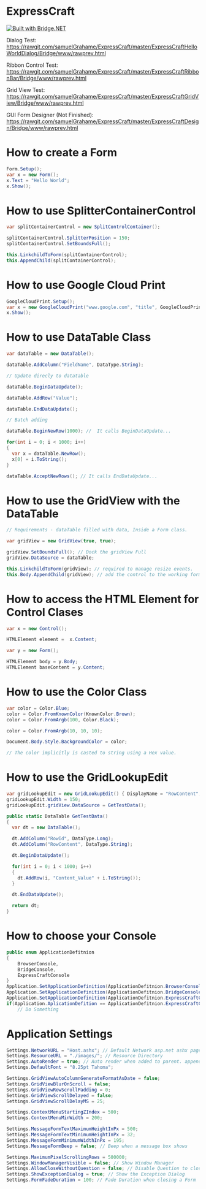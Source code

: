 # ExpressCraft

[![Built with Bridge.NET](https://img.shields.io/badge/built%20with-Bridge.NET-blue.svg)](http://bridge.net/)

Dialog Test: https://rawgit.com/samuelGrahame/ExpressCraft/master/ExpressCraftHelloWorldDialog/Bridge/www/rawprev.html

Ribbon Control Test: https://rawgit.com/samuelGrahame/ExpressCraft/master/ExpressCraftRibbonBar/Bridge/www/rawprev.html

Grid View Test: https://rawgit.com/samuelGrahame/ExpressCraft/master/ExpressCraftGridView/Bridge/www/rawprev.html

GUI Form Designer (Not Finished): https://rawgit.com/samuelGrahame/ExpressCraft/master/ExpressCraftDesign/Bridge/www/rawprev.html

# How to create a Form

```csharp
Form.Setup();
var x = new Form();
x.Text = "Hello World";
x.Show();
```

# How to use SplitterContainerControl

```csharp
var splitContainerControl = new SplitControlContainer();

splitContainerControl.SplitterPosition = 150;
splitContainerControl.SetBoundsFull();

this.LinkchildToForm(splitContainerControl);
this.AppendChild(splitContainerControl);
```

# How to use Google Cloud Print

```csharp
GoogleCloudPrint.Setup();
var x = new GoogleCloudPrint("www.google.com", "title", GoogleCloudPrintingMimeType.Url);
x.Show();
```

# How to use DataTable Class

```csharp
var dataTable = new DataTable();				

dataTable.AddColumn("FieldName", DataType.String);

// Update direcly to datatable

dataTable.BeginDataUpdate();

dataTable.AddRow("Value");

dataTable.EndDataUpdate();

// Batch adding

dataTable.BeginNewRow(1000); //  It calls BeginDataUpdate...

for(int i = 0; i < 1000; i++)
{
  var x = dataTable.NewRow();
  x[0] = i.ToString();
}

dataTable.AcceptNewRows(); // It calls EndDataUpdate...
```

# How to use the GridView with the DataTable

```csharp
// Requirements - dataTable filled with data, Inside a Form class.

var gridView = new GridView(true, true);

gridView.SetBoundsFull(); // Dock the gridView Full
gridView.DataSource = dataTable;

this.LinkchildToForm(gridView); // required to manage resize events.
this.Body.AppendChild(gridView); // add the control to the working form
```

# How to access the HTML Element for Control Clases

```csharp
var x = new Control();

HTMLElement element =  x.Content;

var y = new Form();

HTMLElement body = y.Body;
HTMLElement baseContent = y.Content;

```

# How to use the Color Class

```csharp
var color = Color.Blue;
color = Color.FromKnownColor(KnownColor.Brown);
color = Color.FromArgb(100, Color.Black);

color = Color.FromArgb(10, 10, 10);

Document.Body.Style.BackgroundColor = color;

// The color implicitly is casted to string using a Hex value. 

```

# How to use the GridLookupEdit

```csharp
var gridLookupEdit = new GridLookupEdit() { DisplayName = "RowContent", FieldName = "RowId" };
gridLookupEdit.Width = 150;
gridLookupEdit.gridView.DataSource = GetTestData();

public static DataTable GetTestData()
{
  var dt = new DataTable();

  dt.AddColumn("RowId", DataType.Long);
  dt.AddColumn("RowContent", DataType.String);

  dt.BeginDataUpdate();

  for(int i = 0; i < 1000; i++)
  {				
    dt.AddRow(i, "Content_Value" + i.ToString());
  }

  dt.EndDataUpdate();

  return dt;
}

```

# How to choose your Console

```csharp
public enum ApplicationDefitnion
{
	BrowserConsole,
	BridgeConsole,
	ExpressCraftConsole
}  
Application.SetApplicationDefinition(ApplicationDefitnion.BrowserConsole);
Application.SetApplicationDefinition(ApplicationDefitnion.BridgeConsole);
Application.SetApplicationDefinition(ApplicationDefitnion.ExpressCraftConsole);
if(Application.AplicationDefition == ApplicationDefitnion.ExpressCraftConsole)
	// Do Something
```

# Application Settings

```csharp
Settings.NetworkURL = "Host.ashx"; // Default Network asp.net ashx page
Settings.ResourceURL = "./images/"; // Resource Directory
Settings.AutoRender = true; // Auto render when added to parent. appendChild(x);
Settings.DefaultFont = "8.25pt Tahoma";

Settings.GridViewAutoColumnGenerateFormatAsDate = false;
Settings.GridViewBlurOnScroll = false;
Settings.GridViewRowScrollPadding = 0;
Settings.GridViewScrollDelayed = false;
Settings.GridViewScrollDelayMS = 25;

Settings.ContextMenuStartingZIndex = 500;
Settings.ContextMenuMinWidth = 200;

Settings.MessageFormTextMaximumHeightInPx = 500;
Settings.MessageFormTextMinimumHeightInPx = 32;
Settings.MessageFormMinimumWidthInPx = 195;
Settings.MessageFormBeep = false; // Beep when a message box shows

Settings.MaximumPixelScrollingRows = 500000;
Settings.WindowManagerVisible = false; // Show Window Manager
Settings.AllowCloseWithoutQuestion = false; // Disable Question to close browser tab/page
Settings.ShowExceptionDialog = true; // Show the Exception Dialog
Settings.FormFadeDuration = 100; // Fade Duration when closing a Form
```
